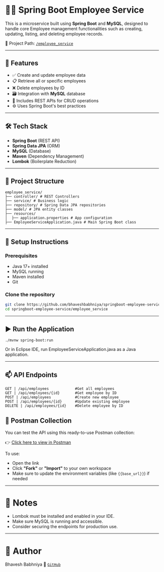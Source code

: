 # 🧑‍💼 Spring Boot Employee Service

This is a microservice built using **Spring Boot** and **MySQL**, designed to handle core Employee management functionalities such as creating, updating, listing, and deleting employee records.

📁 Project Path: [`/employee_service`](https://github.com/bhaveshbabhniya/springboot-employee-service/tree/main/employee_service)

---

## 🚀 Features

- ✅ Create and update employee data
- 📋 Retrieve all or specific employees
- ❌ Delete employees by ID
- 🗃️ Integration with **MySQL** database
- 🧪 Includes REST APIs for CRUD operations
- ⚙️ Uses Spring Boot's best practices

---

## 🛠️ Tech Stack

- **Spring Boot** (REST API)
- **Spring Data JPA** (ORM)
- **MySQL** (Database)
- **Maven** (Dependency Management)
- **Lombok** (Boilerplate Reduction)

---

## 📂 Project Structure
```
employee_service/ 
├── controller/ # REST Controllers 
├── service/ # Business logic 
├── repository/ # Spring Data JPA repositories 
├── model/ # JPA entity classes 
├── resources/
│  ├── application.properties # App configuration 
├── EmployeeServiceApplication.java # Main Spring Boot class
```
---

## 🔧 Setup Instructions

### Prerequisites

- Java 17+ installed
- MySQL running
- Maven installed
- Git

### Clone the repository

```bash
git clone https://github.com/bhaveshbabhniya/springboot-employee-service.git
cd springboot-employee-service/employee_service
```
---

## ▶️ Run the Application
```
./mvnw spring-boot:run
```
Or in Eclipse IDE, run EmployeeServiceApplication.java as a Java application.

---

## 📫 API Endpoints
```
GET | /api/employees            #Get all employees
GET | /api/employees/{id}       #Get employee by ID
POST | /api/employees           #Create new employee
POST | /api/employees/{id}      #Update existing employee
DELETE | /api/employees/{id}    #Delete employee by ID
```
## 🧪 Postman Collection

You can test the API using this ready-to-use Postman collection:

👉 [Click here to view in Postman](https://www.postman.com/lunar-module-observer-2885265/workspace/springboot/collection/19566605-96ae2f9f-70cd-40e0-a3a6-b80cfaa34b17?action=share&creator=19566605)

To use:
- Open the link
- Click **"Fork"** or **"Import"** to your own workspace
- Make sure to update the environment variables (like `{{base_url}}`) if needed

---

# 📌 Notes
- Lombok must be installed and enabled in your IDE.
- Make sure MySQL is running and accessible.
- Consider securing the endpoints for production use.

---

# 👤 Author
  Bhavesh Babhniya
🔗 [`GitHub`](https://github.com/bhaveshbabhniya)
